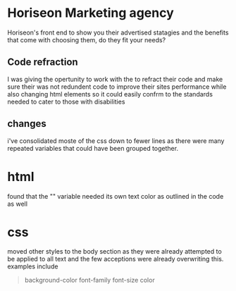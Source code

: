 # Horiseon Marketing agency
Horiseon's front end to show you their advertised statagies and the benefits that come with choosing them, do they fit your needs?

## Code refraction
I was giving the opertunity to work with the to refract their code and make sure their was not redundent code to improve their sites performance while also changing html elements so it could easily confrm to the standards needed to cater to those with disabilities

## changes
i've consolidated moste of the css down to fewer lines as there were many repeated variables that could have been grouped together.

# html
found that the "<a>" variable needed its own text color as outlined in the code as well

# css
moved other styles to the body section as they were already attempted to be applied to all text and the few acceptions were already overwriting this. examples include
> background-color
> font-family
> font-size
> color
